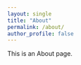 ```yaml
---
layout: single
title: "About"
permalink: /about/
author_profile: false
---
```


This is an About page.